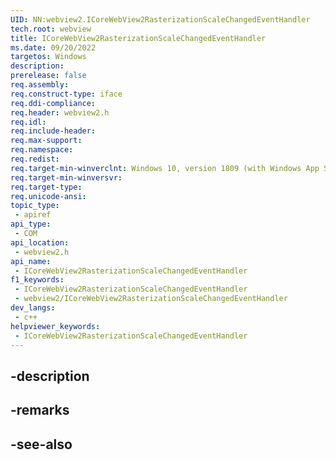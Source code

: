 ```yaml
---
UID: NN:webview2.ICoreWebView2RasterizationScaleChangedEventHandler
tech.root: webview
title: ICoreWebView2RasterizationScaleChangedEventHandler
ms.date: 09/20/2022
targetos: Windows
description: 
prerelease: false
req.assembly: 
req.construct-type: iface
req.ddi-compliance: 
req.header: webview2.h
req.idl: 
req.include-header: 
req.max-support: 
req.namespace: 
req.redist: 
req.target-min-winverclnt: Windows 10, version 1809 (with Windows App SDK 1.1 or later)
req.target-min-winversvr: 
req.target-type: 
req.unicode-ansi: 
topic_type:
 - apiref
api_type:
 - COM
api_location:
 - webview2.h
api_name:
 - ICoreWebView2RasterizationScaleChangedEventHandler
f1_keywords:
 - ICoreWebView2RasterizationScaleChangedEventHandler
 - webview2/ICoreWebView2RasterizationScaleChangedEventHandler
dev_langs:
 - c++
helpviewer_keywords:
 - ICoreWebView2RasterizationScaleChangedEventHandler
---
```


## -description

## -remarks

## -see-also

